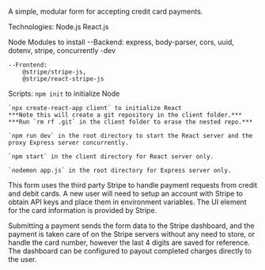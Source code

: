 A simple, modular form for accepting credit card payments.

Technologies:
Node.js
React.js

Node Modules to install
--Backend:
express,
body-parser,
cors,
uuid,
dotenv,
stripe,
concurrently -dev

    --Frontend:
        @stripe/stripe-js,
        @stripe/react-stripe-js

Scripts:
`npm init` to initialize Node

    `npx create-react-app client` to initialize React
    ***Note this will create a git repository in the client folder.***
    ***Run `rm rf .git` in the client folder to erase the nested repo.***

    `npm run dev` in the root directory to start the React server and the proxy Express server concurrently.

    `npm start` in the client directory for React server only.

    `nodemon app.js` in the root directory for Express server only.

This form uses the third party Stripe to handle payment requests from credit and debit cards. A new user will need to setup an account with Stripe to obtain API keys and place them in environment variables. The UI element for the card information is provided by Stripe.

Submitting a payment sends the form data to the Stripe dashboard, and the payment is taken care of on the Stripe servers without any need to store, or handle the card number, however the last 4 digits are saved for reference. The dashboard can be configured to payout completed charges directly to the user.
